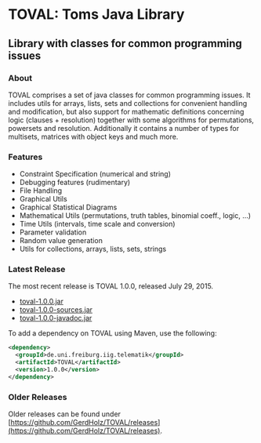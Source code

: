 TOVAL: Toms Java Library
========================
Library with classes for common programming issues
--------------------------------------------------

### About

TOVAL comprises a set of java classes for common programming issues. It includes utils for arrays, lists, sets and collections for convenient handling and modification, but also support for mathematic definitions concerning logic (clauses + resolution) together with some algorithms for permutations, powersets and resolution. Additionally it contains a number of types for multisets, matrices with object keys and much more.

### Features

* Constraint Specification (numerical and string)
* Debugging features (rudimentary)
* File Handling
* Graphical Utils
* Graphical Statistical Diagrams
* Mathematical Utils (permutations, truth tables, binomial coeff., logic, ...)
* Time Utils (intervals, time scale and conversion)
* Parameter validation
* Random value generation
* Utils for collections, arrays, lists, sets, strings

### Latest Release

The most recent release is TOVAL 1.0.0, released July 29, 2015.

* [toval-1.0.0.jar](https://github.com/GerdHolz/TOVAL/releases/download/v1.0.0/toval-1.0.0.jar)
* [toval-1.0.0-sources.jar](https://github.com/GerdHolz/TOVAL/releases/download/v1.0.0/toval-1.0.0-sources.jar)
* [toval-1.0.0-javadoc.jar](https://github.com/GerdHolz/TOVAL/releases/download/v1.0.0/toval-1.0.0-javadoc.jar)

To add a dependency on TOVAL using Maven, use the following:

```xml
<dependency>
  <groupId>de.uni.freiburg.iig.telematik</groupId>
  <artifactId>TOVAL</artifactId>
  <version>1.0.0</version>
</dependency>
```

### Older Releases

Older releases can be found under [https://github.com/GerdHolz/TOVAL/releases](https://github.com/GerdHolz/TOVAL/releases).